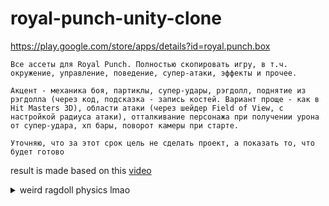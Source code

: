 # royal-punch-unity-clone
 

https://play.google.com/store/apps/details?id=royal.punch.box
```
Все ассеты для Royal Punch. Полностью скопировать игру, в т.ч. окружение, управление, поведение, супер-атаки, эффекты и прочее.

Акцент - механика боя, партиклы, супер-удары, рэгдолл, поднятие из рэгдолла (через код, подсказка - запись костей. Вариант проще - как в Hit Masters 3D), области атаки (через шейдер Field of View, с настройкой радиуса атаки), отталкивание персонажа при получении урона от супер-удара, хп бары, поворот камеры при старте.

Уточняю, что за этот срок цель не сделать проект, а показать то, что будет готово
```
result is made based on this [video](https://www.youtube.com/watch?v=Oitr3PUut9s)

<details>
 <summary>weird ragdoll physics lmao</summary>
 https://user-images.githubusercontent.com/53304126/135768361-91221d60-0ea8-4e51-b79e-6f0f9b32a3c0.mp4
</details>
